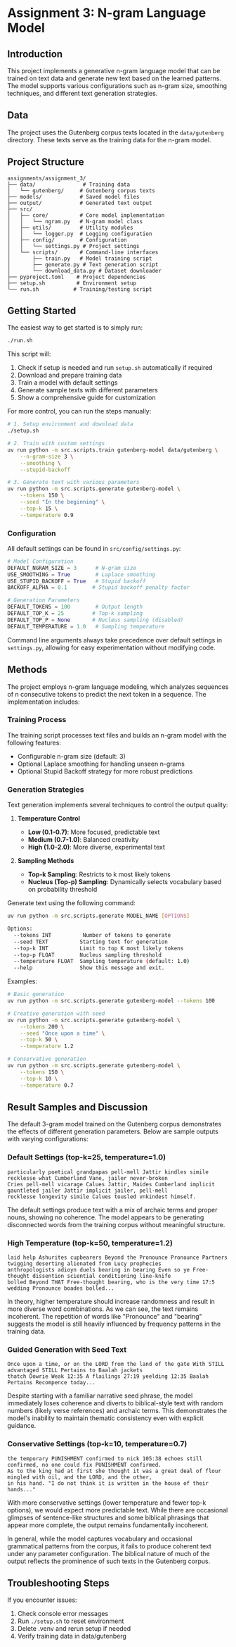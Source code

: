 # Assignment 3: N-gram Language Model

## Introduction
This project implements a generative n-gram language model that can be trained on text data and generate new text based on the learned patterns. The model supports various configurations such as n-gram size, smoothing techniques, and different text generation strategies.

## Data
The project uses the Gutenberg corpus texts located in the `data/gutenberg` directory. These texts serve as the training data for the n-gram model.

## Project Structure

```
assignments/assignment_3/
├── data/               # Training data
│   └── gutenberg/     # Gutenberg corpus texts
├── models/            # Saved model files
├── output/            # Generated text output
├── src/
│   ├── core/          # Core model implementation
│   │   └── ngram.py   # N-gram model class
│   ├── utils/         # Utility modules
│   │   └── logger.py  # Logging configuration
│   ├── config/        # Configuration
│   │   └── settings.py # Project settings
│   └── scripts/       # Command-line interfaces
│       ├── train.py   # Model training script
│       ├── generate.py # Text generation script
│       └── download_data.py # Dataset downloader
├── pyproject.toml    # Project dependencies
├── setup.sh          # Environment setup
└── run.sh           # Training/testing script
```

## Getting Started
The easiest way to get started is to simply run:
```bash
./run.sh
```
This script will:
1. Check if setup is needed and run `setup.sh` automatically if required
2. Download and prepare training data
3. Train a model with default settings
4. Generate sample texts with different parameters
5. Show a comprehensive guide for customization

For more control, you can run the steps manually:
```bash
# 1. Setup environment and download data
./setup.sh

# 2. Train with custom settings
uv run python -m src.scripts.train gutenberg-model data/gutenberg \
    --n-gram-size 3 \
    --smoothing \
    --stupid-backoff

# 3. Generate text with various parameters
uv run python -m src.scripts.generate gutenberg-model \
    --tokens 150 \
    --seed "In the beginning" \
    --top-k 15 \
    --temperature 0.9
```

### Configuration
All default settings can be found in `src/config/settings.py`:

```python
# Model Configuration
DEFAULT_NGRAM_SIZE = 3      # N-gram size
USE_SMOOTHING = True        # Laplace smoothing
USE_STUPID_BACKOFF = True   # Stupid backoff
BACKOFF_ALPHA = 0.1        # Stupid backoff penalty factor

# Generation Parameters
DEFAULT_TOKENS = 100        # Output length
DEFAULT_TOP_K = 25         # Top-k sampling
DEFAULT_TOP_P = None       # Nucleus sampling (disabled)
DEFAULT_TEMPERATURE = 1.0   # Sampling temperature
```

Command line arguments always take precedence over default settings in `settings.py`, allowing for easy experimentation without modifying code.

## Methods
The project employs n-gram language modeling, which analyzes sequences of n consecutive tokens to predict the next token in a sequence. The implementation includes:

### Training Process
The training script processes text files and builds an n-gram model with the following features:
- Configurable n-gram size (default: 3)
- Optional Laplace smoothing for handling unseen n-grams
- Optional Stupid Backoff strategy for more robust predictions

### Generation Strategies
Text generation implements several techniques to control the output quality:

1. **Temperature Control**
   - **Low (0.1-0.7)**: More focused, predictable text
   - **Medium (0.7-1.0)**: Balanced creativity
   - **High (1.0-2.0)**: More diverse, experimental text

2. **Sampling Methods**
   - **Top-k Sampling**: Restricts to k most likely tokens
   - **Nucleus (Top-p) Sampling**: Dynamically selects vocabulary based on probability threshold

Generate text using the following command:

```bash
uv run python -m src.scripts.generate MODEL_NAME [OPTIONS]

Options:
  --tokens INT          Number of tokens to generate
  --seed TEXT          Starting text for generation
  --top-k INT          Limit to top K most likely tokens
  --top-p FLOAT        Nucleus sampling threshold
  --temperature FLOAT  Sampling temperature (default: 1.0)
  --help               Show this message and exit.
```

Examples:
```bash
# Basic generation
uv run python -m src.scripts.generate gutenberg-model --tokens 100

# Creative generation with seed
uv run python -m src.scripts.generate gutenberg-model \
    --tokens 200 \
    --seed "Once upon a time" \
    --top-k 50 \
    --temperature 1.2

# Conservative generation
uv run python -m src.scripts.generate gutenberg-model \
    --tokens 150 \
    --top-k 10 \
    --temperature 0.7
```

## Result Samples and Discussion

The default 3-gram model trained on the Gutenberg corpus demonstrates the effects of different generation parameters. Below are sample outputs with varying configurations:

### Default Settings (top-k=25, temperature=1.0)

    particularly poetical grandpapas pell-mell Jattir kindles simile recklesse what Cumberland Vane, jailer never-broken
    Cries pell-mell vicarage Calues Jattir, Maides Cumberland implicit gauntleted jailer Jattir implicit jailer, pell-mell
    recklesse longevity simile Calues tousled vnkindest himself.

The default settings produce text with a mix of archaic terms and proper nouns, showing no coherence. The model appears to be generating disconnected words from the training corpus without meaningful structure.


### High Temperature (top-k=50, temperature=1.2)

    laid help Ashurites cupbearers Beyond the Pronounce Pronounce Partners twigging deserting alienated from Lucy prophecies 
    anthropologists adioyn duels bearing in bearing Even so ye Free-thought dissention sciential conditioning line-knife
    bolled Beyond THAT Free-thought bearing, who is the very time 17:5 wedding Pronounce boades bolled...

In theory, higher temperature should increase randomness and result in more diverse word combinations. As we can see, the text remains  incoherent. The repetition of words like "Pronounce" and "bearing" suggests the model is still heavily influenced by frequency patterns in the training data.


### Guided Generation with Seed Text

    Once upon a time, or on the LORD from the land of the gate With STILL advantaged STILL Pertains to Baalah jackets
    thatch Dowrie Weak 12:35 A flailings 27:19 yeelding 12:35 Baalah Pertains Recompence today...

Despite starting with a familiar narrative seed phrase, the model immediately loses coherence and diverts to biblical-style text with random numbers (likely verse references) and archaic terms. This demonstrates the model's inability to maintain thematic consistency even with explicit guidance.

### Conservative Settings (top-k=10, temperature=0.7)

    the temporary PUNISHMENT confirmed to nick 105:38 echoes still confirmed, no one could fix PUNISHMENT confirmed. 
    As to the king had at first she thought it was a great deal of flour mingled with oil, and the LORD, and the other, 
    in his hand. "I do not think it is written in the house of their hands..."

With more conservative settings (lower temperature and fewer top-k options), we would expect more predictable text. While there are occasional glimpses of sentence-like structures and some biblical phrasings that appear more complete, the output remains fundamentally incoherent. 

In general, while the model captures vocabulary and occasional grammatical patterns from the corpus, it fails to produce coherent text under any parameter configuration. The biblical nature of much of the output reflects the prominence of such texts in the Gutenberg corpus.

## Troubleshooting Steps
If you encounter issues:
1. Check console error messages
2. Run `./setup.sh` to reset environment
3. Delete .venv and rerun setup if needed
4. Verify training data in data/gutenberg


